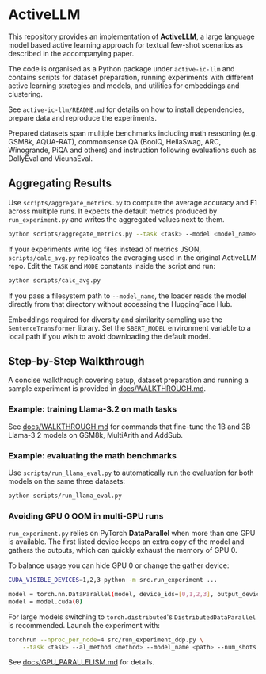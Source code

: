 # ActiveLLM

This repository provides an implementation of [**ActiveLLM**](https://arxiv.org/abs/2405.10808), a large language model based active learning approach for textual few-shot scenarios as described in the accompanying paper.

The code is organised as a Python package under `active-ic-llm` and contains scripts for dataset preparation, running experiments with different active learning strategies and models, and utilities for embeddings and clustering.

See `active-ic-llm/README.md` for details on how to install dependencies, prepare data and reproduce the experiments.


Prepared datasets span multiple benchmarks including math reasoning
(e.g. GSM8k, AQUA-RAT), commonsense QA (BoolQ, HellaSwag, ARC, Winogrande, PiQA
and others) and instruction following evaluations such as DollyEval and VicunaEval.

## Aggregating Results

Use `scripts/aggregate_metrics.py` to compute the average accuracy and F1 across multiple runs. It expects the default metrics produced by `run_experiment.py` and writes the aggregated values next to them.

```bash
python scripts/aggregate_metrics.py --task <task> --model <model_name> --al_method <strategy>
```

If your experiments write log files instead of metrics JSON, `scripts/calc_avg.py` replicates the averaging used in the original ActiveLLM repo.
Edit the `TASK` and `MODE` constants inside the script and run:
```bash
python scripts/calc_avg.py
```

If you pass a filesystem path to `--model_name`, the loader reads the model
directly from that directory without accessing the HuggingFace Hub.


Embeddings required for diversity and similarity sampling use the
`SentenceTransformer` library. Set the `SBERT_MODEL` environment variable to a
local path if you wish to avoid downloading the default model.


## Step-by-Step Walkthrough

A concise walkthrough covering setup, dataset preparation and running a sample experiment is provided in [docs/WALKTHROUGH.md](docs/WALKTHROUGH.md).

### Example: training Llama-3.2 on math tasks

See [docs/WALKTHROUGH.md](docs/WALKTHROUGH.md#6-training-llama-3-2-models-on-math-benchmarks) for commands that fine-tune the 1B and 3B Llama-3.2 models on GSM8k, MultiArith and AddSub.


### Example: evaluating the math benchmarks

Use `scripts/run_llama_eval.py` to automatically run the evaluation for both models on the same three datasets:

```bash
python scripts/run_llama_eval.py
```

### Avoiding GPU 0 OOM in multi-GPU runs

`run_experiment.py` relies on PyTorch **DataParallel** when more than one GPU is
available. The first listed device keeps an extra copy of the model and gathers
the outputs, which can quickly exhaust the memory of GPU 0.

To balance usage you can hide GPU 0 or change the gather device:

```bash
CUDA_VISIBLE_DEVICES=1,2,3 python -m src.run_experiment ...

model = torch.nn.DataParallel(model, device_ids=[0,1,2,3], output_device=3)
model = model.cuda(0)
```

For large models switching to `torch.distributed`'s
`DistributedDataParallel` is recommended. Launch the experiment with:

```bash
torchrun --nproc_per_node=4 src/run_experiment_ddp.py \
    --task <task> --al_method <method> --model_name <path> --num_shots 8
```

See [docs/GPU_PARALLELISM.md](docs/GPU_PARALLELISM.md) for details.

